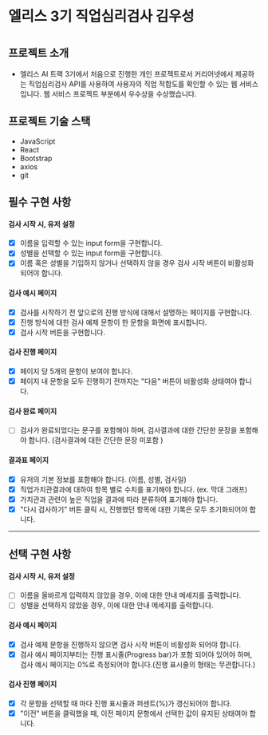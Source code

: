 <h1> 엘리스 3기 직업심리검사 김우성 <h1>
  
## 프로젝트 소개
  - 엘리스 AI 트랙 3기에서 처음으로 진행한 개인 프로젝트로서 커리어넷에서 제공하는 직업심리검사 API를 사용하여 사용자의 직업 적합도를 확인할 수 있는 웹 서비스입니다. 웹 서비스 프로젝트 부분에서 우수상을 수상했습니다.
  
## 프로젝트 기술 스택
  - JavaScript
  - React
  - Bootstrap
  - axios
  - git

## 필수 구현 사항

<h4> 검사 시작 시, 유저 설정 </h4>

- [X] 이름을 입력할 수 있는 input form을 구현합니다.
- [X] 성별을 선택할 수 있는 input form을 구현합니다.
- [X] 이름 혹은 성별을 기입하지 않거나 선택하지 않을 경우 검사 시작 버튼이 비활성화 되어야 합니다.

<h4> 검사 예시 페이지 </h4>

- [X] 검사를 시작하기 전 앞으로의 진행 방식에 대해서 설명하는 페이지를 구현합니다.
- [X] 진행 방식에 대한 검사 예제 문항이 한 문항을 화면에 표시합니다.
- [X] 검사 시작 버튼을 구현합니다. 

<h4> 검사 진행 페이지 </h4>

- [X] 페이지 당 5개의 문항이 보여야 합니다.
- [X] 페이지 내 문항을 모두 진행하기 전까지는 "다음" 버튼이 비활성화 상태여야 합니다.

<h4> 검사 완료 페이지 </h4>

- [ ] 검사가 완료되었다는 문구를 포함해야 하며, 검사결과에 대한 간단한 문장을 포함해야 합니다. (검사결과에 대한 간단한 문장 미포함 )

<h4> 결과표 페이지 </h4>

- [X] 유저의 기본 정보를 포함해야 합니다. (이름, 성별, 검사일)
- [X] 직업가치관결과에 대하여 항목 별로 수치를 표기해야 합니다. (ex. 막대 그래프)
- [X] 가치관과 관련이 높은 직업을 결과에 따라 분류하여 표기해야 합니다.
- [X] "다시 검사하기" 버튼 클릭 시, 진행했던 항목에 대한 기록은 모두 초기화되어야 합니다.

---

## 선택 구현 사항

<h4> 검사 시작 시, 유저 설정 </h4>

- [ ] 이름을 올바르게 입력하지 않았을 경우, 이에 대한 안내 메세지를 출력합니다.
- [ ] 성별을 선택하지 않았을 경우, 이에 대한 안내 메세지를 출력합니다.

<h4> 검사 예시 페이지 </h4>

- [X] 검사 예제 문항을 진행하지 않으면 검사 시작 버튼이 비활성화 되어야 합니다.
- [X] 검사 예시 페이지부터는 진행 표시줄(Progress bar)가 포함 되어야 있어야 하며, 검사 예시 페이지는 0%로 측정되어야 합니다.(진행 표시줄의 형태는 무관합니다.)

<h4> 검사 진행 페이지 </h4>

- [X] 각 문항을 선택할 때 마다 진행 표시줄과 퍼센트(%)가 갱신되어야 합니다.
- [X] "이전" 버튼을 클릭했을 때, 이전 페이지 문항에서 선택한 값이 유지된 상태여야 합니다.
